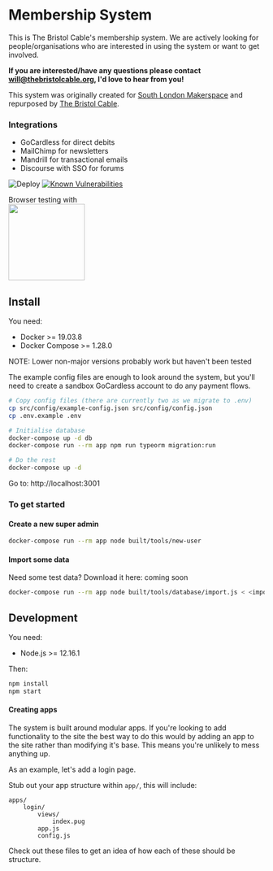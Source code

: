 # Membership System

This is The Bristol Cable's membership system. We are actively looking for
people/organisations who are interested in using the system or want to get
involved.

<b>If you are interested/have any questions please contact
will@thebristolcable.org, I'd love to hear from you!</b>

This system was originally created for
[South London Makerspace](http://southlondonmakerspace.org)
and repurposed by [The Bristol Cable](https://thebristolcable.org).

### Integrations

- GoCardless for direct debits
- MailChimp for newsletters
- Mandrill for transactional emails
- Discourse with SSO for forums

![Deploy](https://github.com/beabee-communityrm/beabee/workflows/Deploy/badge.svg)
[![Known Vulnerabilities](https://snyk.io/test/github/thebristolcable/membership-system/badge.svg?targetFile=package.json)](https://snyk.io/test/github/thebristolcable/membership-system?targetFile=package.json)

Browser testing with<br/>
<a href="https://www.browserstack.com/"><img src="https://user-images.githubusercontent.com/2084823/46341120-52388b00-c62f-11e8-8f41-270915ccc03b.png" width="150" /></a>

## Install

You need:

- Docker >= 19.03.8
- Docker Compose >= 1.28.0

NOTE: Lower non-major versions probably work but haven't been tested

The example config files are enough to look around the system, but you'll
need to create a sandbox GoCardless account to do any payment flows.

```bash
# Copy config files (there are currently two as we migrate to .env)
cp src/config/example-config.json src/config/config.json
cp .env.example .env

# Initialise database
docker-compose up -d db
docker-compose run --rm app npm run typeorm migration:run

# Do the rest
docker-compose up -d
```

Go to: http://localhost:3001

### To get started

#### Create a new super admin

```bash
docker-compose run --rm app node built/tools/new-user
```

#### Import some data

Need some test data? Download it here: coming soon

```bash
docker-compose run --rm app node built/tools/database/import.js < <import file>
```

## Development

You need:

- Node.js >= 12.16.1

Then:

```bash
npm install
npm start
```

#### Creating apps

The system is built around modular apps. If you're looking to add functionality
to the site the best way to do this would by adding an app to the site rather
than modifying it's base. This means you're unlikely to mess anything up.

As an example, let's add a login page.

Stub out your app structure within `app/`, this will include:

```
apps/
	login/
		views/
			index.pug
		app.js
		config.js
```

Check out these files to get an idea of how each of these should be structure.
